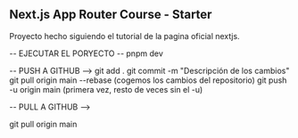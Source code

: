 ## Next.js App Router Course - Starter

Proyecto hecho siguiendo el tutorial de la pagina oficial nextjs.

-- EJECUTAR EL PORYECTO --
pnpm dev

-- PUSH A GITHUB -->
git add .
git commit -m "Descripción de los cambios"
git pull origin main --rebase (cogemos los cambios del repositorio)
git push -u origin main (primera vez, resto de veces sin el -u)

-- PULL A GITHUB -->

git pull origin main
